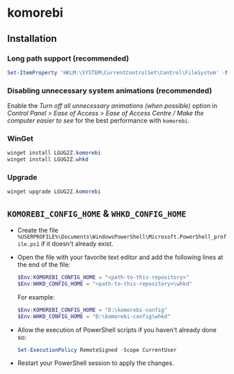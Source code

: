 # komorebi

## Installation

### Long path support (recommended)

```powershell
Set-ItemProperty 'HKLM:\SYSTEM\CurrentControlSet\Control\FileSystem' -Name 'LongPathsEnabled' -Value 1
```

### Disabling unnecessary system animations (recommended)

Enable the _Turn off all unnecessary animations (when possible)_ option in _Control Panel > Ease of Access > Ease of Access Centre / Make the computer easier to see_ for the best performance with `komorebi`.

### WinGet

```powershell
winget install LGUG2Z.komorebi
winget install LGUG2Z.whkd
```

### Upgrade

```powershell
winget upgrade LGUG2Z.komorebi
```

## `KOMOREBI_CONFIG_HOME` & `WHKD_CONFIG_HOME`

- Create the file `%USERPROFILE%\Documents\WindowsPowerShell\Microsoft.PowerShell_profile.ps1` if it doesn't already exist.
- Open the file with your favorite text editor and add the following lines at the end of the file:

  ```powershell
  $Env:KOMOREBI_CONFIG_HOME = "<path-to-this-repository>"
  $Env:WHKD_CONFIG_HOME = "<path-to-this-repository>\whkd"
  ```

  For example:

  ```powershell
  $Env:KOMOREBI_CONFIG_HOME = "D:\komorebi-config"
  $Env:WHKD_CONFIG_HOME = "D:\komorebi-config\whkd"
  ```

- Allow the execution of PowerShell scripts if you haven't already done so:

  ```powershell
  Set-ExecutionPolicy RemoteSigned -Scope CurrentUser
  ```

- Restart your PowerShell session to apply the changes.
